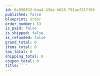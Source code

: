 ```yaml
---
id: 6c096832-6aa4-43ea-b828-791aef21ff69
published: false
blueprint: order
order_number: 53
is_paid: false
is_shipped: false
is_refunded: false
grand_total: 0
items_total: 0
tax_total: 0
shipping_total: 0
coupon_total: 0
title: ' '
---
```

